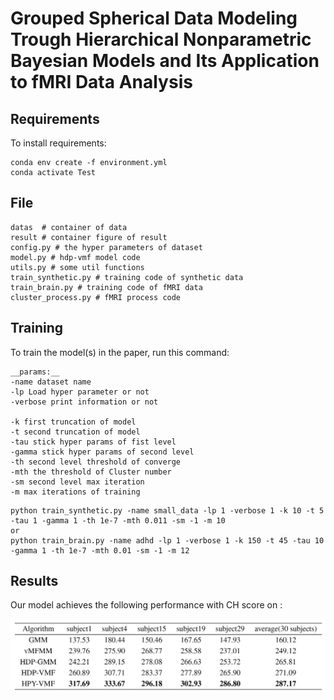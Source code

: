 # Grouped Spherical Data Modeling Trough Hierarchical Nonparametric Bayesian Models and Its Application to fMRI Data Analysis

## Requirements

To install requirements:

```setup
conda env create -f environment.yml
conda activate Test
```

## File

    datas  # container of data  
    result # container figure of result  
    config.py # the hyper parameters of dataset  
    model.py # hdp-vmf model code  
    utils.py # some util functions  
    train_synthetic.py # training code of synthetic data  
    train_brain.py # training code of fMRI data  
    cluster_process.py # fMRI process code  

## Training

To train the model(s) in the paper, run this command:  

    __params:__  
    -name dataset name  
    -lp Load hyper parameter or not 
    -verbose print information or not  

    -k first truncation of model  
    -t second truncation of model  
    -tau stick hyper params of fist level  
    -gamma stick hyper params of second level  
    -th second level threshold of converge   
    -mth the threshold of Cluster number  
    -sm second level max iteration  
    -m max iterations of training  

```train
python train_synthetic.py -name small_data -lp 1 -verbose 1 -k 10 -t 5 -tau 1 -gamma 1 -th 1e-7 -mth 0.011 -sm -1 -m 10
or
python train_brain.py -name adhd -lp 1 -verbose 1 -k 150 -t 45 -tau 10 -gamma 1 -th 1e-7 -mth 0.01 -sm -1 -m 12
```

## Results

Our model achieves the following performance with CH score on :

![Result](./result/fig/result.png)


